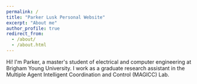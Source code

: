 ```yaml
---
permalink: /
title: "Parker Lusk Personal Website"
excerpt: "About me"
author_profile: true
redirect_from: 
  - /about/
  - /about.html
---
```


Hi! I'm Parker, a master's student of electrical and computer engineering at Brigham Young University. I work as a graduate research assistant in the Multiple Agent Intelligent Coordination and Control (MAGICC) Lab.